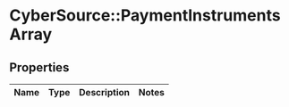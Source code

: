 # CyberSource::PaymentInstrumentsArray

## Properties
Name | Type | Description | Notes
------------ | ------------- | ------------- | -------------


